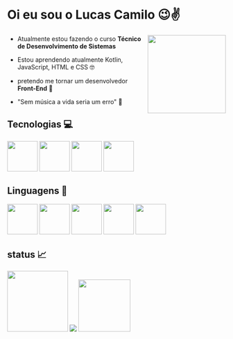 # Oi eu sou o Lucas Camilo :wink::v:
<img  align="right" height="180em" src="https://steamuserimages-a.akamaihd.net/ugc/937216170903258518/37C240DB8EFFE222071E9E30FE86359DAE6403E7/?imw=1200&impolicy=Letterbox"/>

- Atualmente estou fazendo o curso __Técnico de Desenvolvimento de Sistemas__  

- Estou aprendendo atualmente Kotlin, JavaScript, HTML e CSS :nerd_face:

- pretendo me tornar um desenvolvedor __Front-End__ :pray:

- "Sem música a vida seria um erro" :musical_note:



## Tecnologias :computer:

<img height="70em" src="https://cdn.jsdelivr.net/gh/devicons/devicon/icons/androidstudio/androidstudio-original.svg" /> <img 
height="70em" src="https://cdn.jsdelivr.net/gh/devicons/devicon/icons/vscode/vscode-original.svg" /> <img
height="70em" src="https://cdn.jsdelivr.net/gh/devicons/devicon/icons/figma/figma-original.svg" /> <img
height="70em" src="https://cdn.jsdelivr.net/gh/devicons/devicon/icons/git/git-original.svg" />
           


## Linguagens :pencil:
<img height="70em" src="https://cdn.jsdelivr.net/gh/devicons/devicon/icons/css3/css3-original.svg" /> <img
height="70em" src="https://cdn.jsdelivr.net/gh/devicons/devicon/icons/html5/html5-original.svg" /> <img 
height="70em" src="https://cdn.jsdelivr.net/gh/devicons/devicon/icons/java/java-original.svg" /> <img 
height="70em" src="https://cdn.jsdelivr.net/gh/devicons/devicon/icons/javascript/javascript-plain.svg"/> <img
height="70em" src="https://cdn.jsdelivr.net/gh/devicons/devicon/icons/kotlin/kotlin-original.svg" />
         

## status :chart_with_upwards_trend:
<div aling="center">

<img height="140em" src="https://github-readme-stats.vercel.app/api?username=luscamilo&show_icons=true&theme=dark&include_all_commits=true&count_private=true"/>
<img src="https://github-readme-stats.vercel.app/api/top-langs/?username=luscamilo&layout=compact&langs_count=7&theme=dark"/>
<img height="120em" src="https://1v5ymx3zt3y73fq5gy23rtnc-wpengine.netdna-ssl.com/wp-content/uploads/2021/11/Keif-lock.png.webp"/>

</div>
